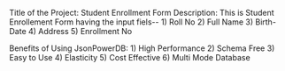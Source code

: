  Title of the Project: Student Enrollment Form
 Description: This is Student Enrollement Form having the input fiels--
             1) Roll No
             2) Full Name
             3) Birth-Date
             4) Address
             5) Enrollment No
 
 Benefits of Using JsonPowerDB:  1) High Performance
                                 2) Schema Free
                                 3) Easy to Use
                                 4) Elasticity
                                 5) Cost Effective
                                 6) Multi Mode Database
                                 
                                 
                                 
